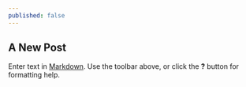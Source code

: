 ```yaml
---
published: false
---
```

## A New Post



Enter text in [Markdown](http://daringfireball.net/projects/markdown/). Use the toolbar above, or click the **?** button for formatting help.
